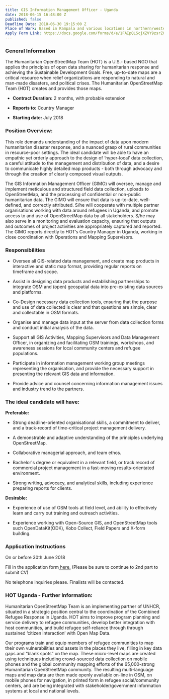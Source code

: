 ```yaml
---
title: GIS Information Management Officer - Uganda
date: 2018-06-15 16:48:00 Z
published: false
Deadline Date: 2018-06-30 19:15:00 Z
Place of Work: Based in Kampala and various locations in northern/western Uganda
Apply Form Link: https://docs.google.com/forms/d/e/1FAIpQLScjXZVY9zsrZQ2-wGM_euZYzGoHit1zLcNbUPHx9GFhQde5iA/viewform
---
```


### General Information

The Humanitarian OpenStreetMap Team (HOT) is a U.S.- based NGO that applies the principles of open data sharing for humanitarian response and achieving the Sustainable Development Goals. Free, up-to-date maps are a critical resource when relief organizations are responding to natural and man-made disasters, and political crises. The Humanitarian OpenStreetMap Team (HOT) creates and provides those maps.

* **Contract Duration:** 2 months, with probable extension

* **Reports to:** Country Manager

* **Starting date:** July 2018

### Position Overview:

This role demands understanding of the impact of data upon modern humanitarian disaster response, and a nuanced grasp of rural communities in resource-poor settings. The ideal candidate will be able to have an empathic yet orderly approach to the design of ‘hyper-local’ data collection, a careful attitude to the management and distribution of data, and a desire to communicate highly detailed map products - both through advocacy and through the creation of clearly composed visual outputs. 

The GIS Information Management Officer (GIMO) will oversee, manage and implement meticulous and structured field data collection, uploads to OpenStreetMap, and the processing of confidential or non-public humanitarian data. The GIMO will ensure that data is up-to-date, well-defined, and correctly attributed. S/he will cooperate with multiple partner organisations working with data around refugees in Uganda, and promote access to and use of OpenStreetMap data by all stakeholders. S/he may also serve in a monitoring and evaluation capacity, ensuring that outputs and outcomes of project activities are appropriately captured and reported. The GIMO reports directly to HOT’s Country Manager in Uganda, working in close coordination with Operations and Mapping Supervisors.

### Responsibilities

* Oversee all GIS-related data management, and create map products in interactive and static map format, providing regular reports on timeframe and scope.

* Assist in designing data products and establishing partnerships to integrate OSM and (open) geospatial data into pre-existing data sources and platforms.

* Co-Design necessary data collection tools, ensuring that the purpose and use of data collected is clear and that questions are simple, clear and collectable in OSM formats.

* Organise and manage data input at the server from data collection forms and conduct initial analysis of the data.

* Support all GIS Activities, Mapping Supervisors and Data Management Officer, in organizing and facilitating OSM trainings, workshops, and awareness sessions for local community centers and refugee populations.

* Participate in information management working group meetings representing the organisation, and provide the necessary support in presenting the relevant GIS data and information.

* Provide advice and counsel concerning information management issues and industry trend to the partners.

### The ideal candidate will have:
**Preferable:**
* Strong deadline-oriented organisational skills, a commitment to deliver, and a track-record of time-critical project management delivery.

* A demonstrable and adaptive understanding of the principles underlying OpenStreetMap.

* Collaborative managerial approach, and team ethos.

* Bachelor's degree or equivalent in a relevant field, or track record of commercial project management in a fast-moving results-orientated environment.

* Strong writing, advocacy, and analytical skills, including experience preparing reports for clients.

**Desirable:**
* Experience of use of OSM tools at field level, and ability to effectively learn and carry out training and outreach activities.

* Experience working with Open-Source GIS, and OpenStreetMap tools such OpenDataKit(ODK), Kobo Collect, Field Papers and X-form building.

### Application Instructions

On or before 30th June 2018

Fill in the application form[ here.](https://docs.google.com/forms/d/e/1FAIpQLScjXZVY9zsrZQ2-wGM_euZYzGoHit1zLcNbUPHx9GFhQde5iA/viewform) (Please be sure to continue to 2nd part to submit CV)

No telephone inquiries please. Finalists will be contacted.

### HOT Uganda - Further Information:

Humanitarian OpenStreetMap Team is an implementing partner of UNHCR, situated in a strategic position central to the coordination of the Combined Refugee Response in Uganda. HOT aims to improve program planning and service delivery to refugee communities, develop better integration with host communities, and build refugee self-reliance through through sustained ‘citizen interaction’ with Open Map Data.

Our programs train and equip members of refugee communities to map their own vulnerabilities and assets in the places they live, filling in key data gaps and “blank spots” on the map. These micro-level maps are created using techniques including crowd-sourced data collection on mobile phones and the global community mapping efforts of the 65,000-strong Humanitarian OpenStreetMap community. The resulting multi-language maps and map data are then made openly available on-line in OSM, on mobile phones for navigation, in printed form in refugee social/community centers, and are being integrated with stakeholder/government information systems at local and national levels.